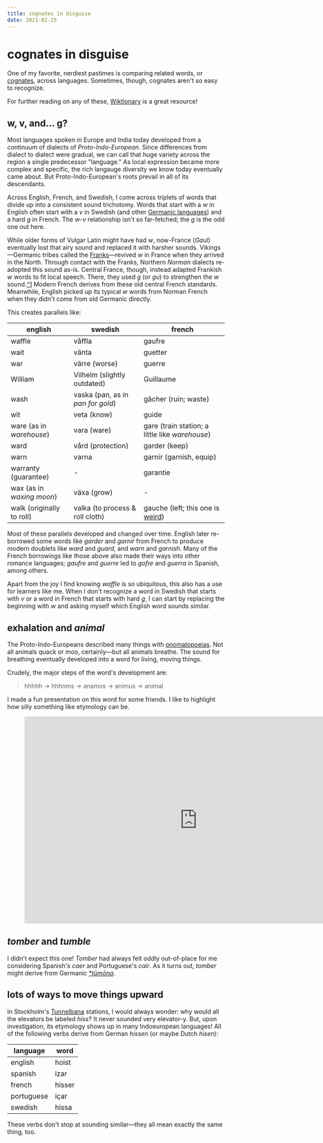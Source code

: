 ```yaml
---
title: cognates in disguise
date: 2021-02-25
---
```

# cognates in disguise

One of my favorite, nerdiest pastimes is comparing related words, or [cognates](https://en.wikipedia.org/wiki/Cognate), across languages. Sometimes, though, cognates aren't so easy to recognize.

For further reading on any of these, [Wiktionary](https://en.wiktionary.org/) is a great resource!

## w, v, and... g?

Most languages spoken in Europe and India today developed from a continuum of dialects of *Proto-Indo-European*. Since differences from dialect to dialect were gradual, we can call that huge variety across the region a single predecessor "language." As local expression became more complex and specific, the rich langauge diversity we know today eventually came about. But Proto-Indo-European's roots prevail in all of its descendants.

Across English, French, and Swedish, I come across triplets of words that divide up into a consistent sound trichotomy. Words that start with a *w* in English often start with a *v* in Swedish (and other [Germanic languages](https://en.wikipedia.org/wiki/Germanic_languages#Modern_status)) and a hard *g* in French. The *w*-*v* relationship isn't so far-fetched; the *g* is the odd one out here.

While older forms of Vulgar Latin might have had *w*, now-France (*Gaul*) eventually lost that airy sound and replaced it with harsher sounds. Vikings—Germanic tribes called the [Franks](https://en.wikipedia.org/wiki/Franks)—revived *w* in France when they arrived in the North. Through contact with the Franks, Northern *Norman* dialects re-adopted this sound as-is. Central France, though, instead adapted Frankish *w* words to fit local speech. There, they used *g* (or *gu*) to strengthen the *w* sound.[^1](en.wikipedia.org/wiki/Frankish_language#Old_French) Modern French derives from these old central French standards. Meanwhile, English picked up its typical *w* words from Norman French when they didn't come from old Germanic directly.

This creates parallels like:

| english                   | swedish                           | french                                                                                |
| ------------------------- | --------------------------------- | ------------------------------------------------------------------------------------- |
| waffle                    | våffla                            | gaufre                                                                                |
| wait                      | vänta                             | guetter                                                                               |
| war                       | värre (worse)                     | guerre                                                                                |
| William                   | Vilhelm (slightly outdated)       | Guillaume                                                                             |
| wash                      | vaska (pan, as in *pan for gold*) | gâcher (ruin; waste)                                                                  |
| wit                       | veta (know)                       | guide                                                                                 |
| ware (as in *warehouse*)  | vara (ware)                       | gare (train station; a little like *warehouse*)                                       |
| ward                      | vård (protection)                 | garder (keep)                                                                         |
| warn                      | varna                             | garnir (garnish, equip)                                                               |
| warranty (guarantee)      | -                                 | garantie                                                                              |
| wax (as in *waxing moon*) | växa (grow)                       | -                                                                                     |
| walk (originally to roll) | valka (to process & roll cloth)   | gauche (left; this one is [weird](https://en.wiktionary.org/wiki/gauche#Etymology_2)) |

Most of these parallels developed and changed over time. English later re-borrowed some words like *garder* and *garnir* from French to produce modern doublets like *ward* and *guard*, and *warn* and *garnish*. Many of the French borrowings like those above also made their ways into other romance languages; *gaufre* and *guerre* led to *gofre* and *guerra* in Spanish, among others.

Apart from the joy I find knowing *waffle* is so ubiquitous, this also has a use for learners like me. When I don't recognize a word in Swedish that starts with *v* or a word in French that starts with hard *g*, I can start by replacing the beginning with *w* and asking myself which English word sounds similar.

## exhalation and *animal*

The Proto-Indo-Europeans described many things with [onomatopoeias](https://en.wikipedia.org/wiki/Onomatopoeia). Not all animals quack or moo, certainly—but all animals breathe. The sound for breathing eventually developed into a word for living, moving things.

Crudely, the major steps of the word's development are:

> hhhhh →&nbsp;hhhnms →&nbsp;anamos →&nbsp;animus →&nbsp;animal

I made a fun presentation on this word for some friends. I like to highlight how silly something like etymology can be.

<figure>
    <iframe src="https://docs.google.com/presentation/d/e/2PACX-1vQB_rtSMfLU1c5Iu9hkopZy7Cuk-QPejz5C3MW5GSphTPR9VYbE29v0dhL1eVETKEU2ofteUDvR8e-C/embed?start=false&loop=false&delayms=5000" frameborder="0" allowfullscreen="true" mozallowfullscreen="true" webkitallowfullscreen="true" loading="lazy" width="800px" height="479px"></iframe>
</figure>

## *tomber* and *tumble*

I didn't expect this one! *Tomber* had always felt oddly out-of-place for me considering Spanish's *caer* and Portuguese's *cair*. As it turns out, *tomber* might derive from Germanic [**tūmōną*](https://en.wiktionary.org/wiki/Reconstruction:Proto-Germanic/t%C5%ABm%C5%8Dn%C4%85).

## lots of ways to move things upward

In Stockholm's [Tunnelbana](https://en.wikipedia.org/wiki/Stockholm_metro) stations, I would always wonder: why would all the elevators be labeled *hiss*? It never sounded very elevator-y. But, upon investigation, its etymology shows up in many Indoeuropean languages! All of the following verbs derive from German *hissen* (or maybe Dutch *hisen*):

| language | word |
| --- | --- |
| english | hoist |
| spanish | izar |
| french | hisser |
| portuguese | içar |
| swedish | hissa |

These verbs don't stop at sounding similar—they all mean exactly the same thing, too.

